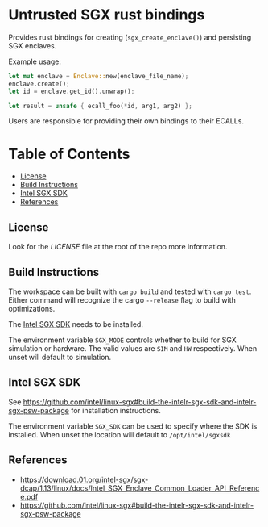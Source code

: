 # Untrusted SGX rust bindings

Provides rust bindings for creating (`sgx_create_enclave()`) and persisting SGX enclaves.

Example usage:
```rust
let mut enclave = Enclave::new(enclave_file_name);
enclave.create();
let id = enclave.get_id().unwrap();

let result = unsafe { ecall_foo(*id, arg1, arg2) };
```

Users are responsible for providing their own bindings to their ECALLs. 

# Table of Contents

- [License](#license)
- [Build Instructions](#build-instructions)
- [Intel SGX SDK](#intel-sgx-sdk)
- [References](#references)

## License

Look for the *LICENSE* file at the root of the repo more information.

## Build Instructions

The workspace can be built with `cargo build` and tested with `cargo test`. Either command will recognize the
cargo `--release` flag to build with optimizations.

The [Intel SGX SDK](#intel-sgx-sdk) needs to be installed.

The environment variable `SGX_MODE` controls whether to build for SGX simulation or hardware. The valid values are `SIM`
and `HW` respectively.  When unset will default to simulation.

## Intel SGX SDK

See https://github.com/intel/linux-sgx#build-the-intelr-sgx-sdk-and-intelr-sgx-psw-package for installation
instructions. 

The environment variable `SGX_SDK` can be used to specify where the SDK is installed. When unset the location will
default to `/opt/intel/sgxsdk`

## References

* https://download.01.org/intel-sgx/sgx-dcap/1.13/linux/docs/Intel_SGX_Enclave_Common_Loader_API_Reference.pdf
* https://github.com/intel/linux-sgx#build-the-intelr-sgx-sdk-and-intelr-sgx-psw-package 
